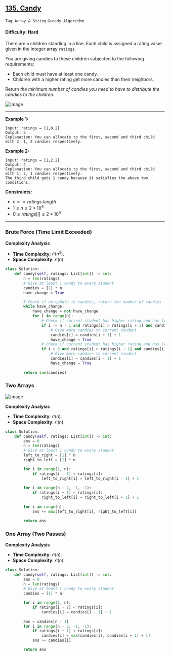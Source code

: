 ## [135. Candy](https://leetcode.com/problems/candy)

```Tag```: ```Array & String``` ```Greedy Algorithm```

#### Difficulty: Hard

There are ```n``` children standing in a line. Each child is assigned a rating value given in the integer array ```ratings```.

You are giving candies to these children subjected to the following requirements:

- Each child must have at least one candy.
- Children with a higher rating get more candies than their neighbors.

Return _the minimum number of candies you need to have to distribute the candies to the children_.

![image](https://github.com/quananhle/Python/assets/35042430/e9c829f6-7c97-4320-bae5-9abad66104fc)

---

__Example 1:__
```
Input: ratings = [1,0,2]
Output: 5
Explanation: You can allocate to the first, second and third child with 2, 1, 2 candies respectively.
```

__Example 2:__
```
Input: ratings = [1,2,2]
Output: 4
Explanation: You can allocate to the first, second and third child with 1, 2, 1 candies respectively.
The third child gets 1 candy because it satisfies the above two conditions.
```

__Constraints:__

- $n == ratings.length$
- $1 \le n \le 2 * 10^{4}$
- $0 \le ratings[i] \le 2 * 10^{4}$

---

### Brute Force (Time Limit Exceeded)

__Complexity Analysis__

- __Time Complexity__: $\mathcal{O}(n^{2})$.
- __Space Complexity__: $\mathcal{O}(n)$.

```Python
class Solution:
    def candy(self, ratings: List[int]) -> int:
        n = len(ratings)
        # Give at least 1 candy to every student
        candies = [1] * n
        have_change = True

        # Check if no update in candies, return the number of candies
        while have_change:
            have_change = not have_change
            for i in range(n):
                # Check if current student has higher rating and has less or equal candies than the next student
                if i != n - 1 and ratings[i] > ratings[i + 1] and candies[i] <= candies[i + 1]:
                    # Give more candies to current student
                    candies[i] = candies[i + 1] + 1
                    have_change = True
                # Check if current student has higher rating and has less or equal candies than the previous student  
                if i > 0 and ratings[i] > ratings[i - 1] and candies[i] <= candies[i - 1]:
                    # Give more candies to current student
                    candies[i] = candies[i - 1] + 1
                    have_change = True
                
        return sum(candies)
```

### Two Arrays

![image](https://leetcode.com/problems/candy/Figures/135_Candy_Two_Pass.gif)

__Complexity Analysis__

- __Time Complexity__: $\mathcal{O}(n)$.
- __Space Complexity__: $\mathcal{O}(n)$.

```Python
class Solution:
    def candy(self, ratings: List[int]) -> int:
        ans = 0
        n = len(ratings)
        # Give at least 1 candy to every student
        left_to_right = [1] * n
        right_to_left = [1] * n

        for i in range(1, n):
            if ratings[i - 1] < ratings[i]:
                left_to_right[i] = left_to_right[i - 1] + 1
        
        for i in range(n - 2, -1, -1):
            if ratings[i + 1] < ratings[i]:
                right_to_left[i] = right_to_left[i + 1] + 1
        
        for i in range(n):
            ans += max(left_to_right[i], right_to_left[i])

        return ans
```

### One Array (Two Passes)

__Complexity Analysis__

- __Time Complexity__: $\mathcal{O}(n)$.
- __Space Complexity__: $\mathcal{O}(n)$.

```Python
class Solution:
    def candy(self, ratings: List[int]) -> int:
        ans = 0
        n = len(ratings)
        # Give at least 1 candy to every student
        candies = [1] * n

        for i in range(1, n):
            if ratings[i - 1] < ratings[i]:
                candies[i] = candies[i - 1] + 1
        
        ans = candies[n - 1]
        for i in range(n - 2, -1, -1):
            if ratings[i + 1] < ratings[i]:
                candies[i] = max(candies[i], candies[i + 1] + 1)
            ans += candies[i]

        return ans
```

###

```Python

```

